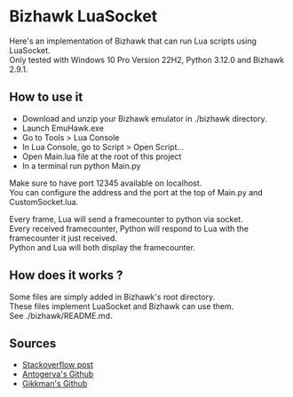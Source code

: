 # Bizhawk LuaSocket

Here's an implementation of Bizhawk that can run Lua scripts using LuaSocket.\
Only tested with Windows 10 Pro Version 22H2, Python 3.12.0 and Bizhawk 2.9.1.

## How to use it

- Download and unzip your Bizhawk emulator in ./bizhawk directory.
- Launch EmuHawk.exe
- Go to Tools > Lua Console
- In Lua Console, go to Script > Open Script...
- Open Main.lua file at the root of this project
- In a terminal run python Main.py

Make sure to have port 12345 available on localhost.\
You can configure the address and the port at the top of Main.py and CustomSocket.lua.

Every frame, Lua will send a framecounter to python via socket.\
Every received framecounter, Python will respond to Lua with the framecounter it just received.\
Python and Lua will both display the framecounter.

## How does it works ?

Some files are simply added in Bizhawk's root directory.\
These files implement LuaSocket and Bizhawk can use them.\
See ./bizhawk/README.md.

## Sources

- [Stackoverflow post](https://stackoverflow.com/questions/33428382/add-luasocket-to-program-bizhawk-shipped-with-own-lua-environment)
- [Antogerva's Github](https://github.com/antogerva/emuHostUDP)
- [Gikkman's Github](https://github.com/Gikkman/bizhawk-communication)
